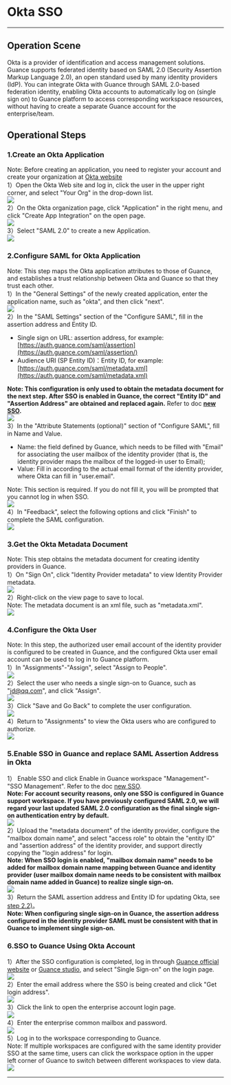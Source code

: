 # Okta SSO
---

## Operation Scene

Okta is a provider of identification and access management solutions. Guance supports federated identity based on SAML 2.0 (Security Assertion Markup Language 2.0), an open standard used by many identity providers (IdP). You can integrate Okta with Guance through SAML 2.0-based federation identity, enabling Okta accounts to automatically log on (single sign on) to Guance platform to access corresponding workspace resources, without having to create a separate Guance account for the enterprise/team.

## Operational Steps

### 1.Create an Okta Application
Note: Before creating an application, you need to register your account and create your organization at [Okta website](https://www.okta.com/)<br />1）Open the Okta Web site and log in, click the user in the upper right corner, and select "Your Org" in the drop-down list.<br />![](../img/04_okta_01.png)<br />2）On the Okta organization page, click "Application" in the right menu, and click "Create App Integration" on the open page.<br />![](../img/04_okta_02.png)<br />3）Select "SAML 2.0" to create a new Application.<br />![](../img/04_okta_03.png)


### 2.Configure SAML for Okta Application
Note: This step maps the Okta application attributes to those of Guance, and establishes a trust relationship between Okta and Guance so that they trust each other. <br />1）In the "General Settings" of the newly created application, enter the application name, such as "okta", and then click "next". <br />![](../img/04_okta_04.png)<br />2）In the "SAML Settings" section of the "Configure SAML", fill in the assertion address and Entity ID.

- Single sign on URL: assertion address, for example: [https://auth.guance.com/saml/assertion](https://auth.guance.com/saml/assertion/)
- Audience URI (SP Entity ID)：Entity ID, for example: [https://auth.guance.com/saml/metadata.xml](https://auth.guance.com/saml/metadata.xml)

**Note: This configuration is only used to obtain the metadata document for the next step. After SSO is enabled in Guance, the correct "Entity ID" and "Assertion Address" are obtained and replaced again.** Refer to doc [**new SSO**](../../management/sso/index.md)**.**<br />![](../img/04_okta_05.png)<br />3）In the "Attribute Statements (optional)" section of "Configure SAML", fill in Name and Value.

- Name: the field defined by Guance, which needs to be filled with "Email" for associating the user mailbox of the identity provider (that is, the identity provider maps the mailbox of the logged-in user to Email);
- Value: Fill in according to the actual email format of the identity provider, where Okta can fill in "user.email".

Note: This section is required. If you do not fill it, you will be prompted that you cannot log in when SSO. <br />![](../img/04_okta_06.png)<br />4）In "Feedback", select the following options and click "Finish" to complete the SAML configuration.<br />![](../img/04_okta_07.png)

### 3.Get the Okta Metadata Document
Note: This step obtains the metadata document for creating identity providers in Guance.<br />1）On "Sign On", click "Identity Provider metadata" to view Identity Provider metadata.<br />![](../img/04_okta_08.png)<br />2）Right-click on the view page to save to local.<br />Note: The metadata document is an xml file, such as "metadata.xml". <br />![](../img/04_okta_09.png)

### 4.Configure the Okta User
Note: In this step, the authorized user email account of the identity provider is configured to be created in Guance, and the configured Okta user email account can be used to log in to Guance platform.<br />1）In "Assignments"-"Assign", select "Assign to People".<br />![](../img/04_okta_10.png)<br />2）Select the user who needs a single sign-on to Guance, such as "jd@qq.com", and click "Assign".<br />![](../img/04_okta_11.png)<br />3）Click "Save and Go Back" to complete the user configuration.<br />![](../img/04_okta_12.png)<br />4）Return to "Assignments" to view the Okta users who are configured to authorize.<br />![](../img/04_okta_13.png)


### 5.Enable SSO in Guance and replace SAML Assertion Address in Okta

1） Enable SSO and click Enable in Guance workspace "Management"-"SSO Management". Refer to the doc [new SSO](../../management/sso/index.md).<br />**Note: For account security reasons, only one SSO is configured in Guance support workspace. If you have previously configured SAML 2.0, we will regard your last updated SAML 2.0 configuration as the final single sign-on authentication entry by default.**<br />![](../img/04_okta_14.png)<br />2）Upload the "metadata document" of the identity provider, configure the "mailbox domain name", and select "access role" to obtain the "entity ID" and "assertion address" of the identity provider, and support directly copying the "login address" for login. <br />**Note: When SSO login is enabled, "mailbox domain name" needs to be added for mailbox domain name mapping between Guance and identity provider (user mailbox domain name needs to be consistent with mailbox domain name added in Guance) to realize single sign-on.**<br />![](../img/04_okta_15.png)<br />3）Return the SAML assertion address and Entity ID for updating Okta, see [step 2.2)](#j217u)。<br />**Note: When configuring single sign-on in Guance, the assertion address configured in the identity provider SAML must be consistent with that in Guance to implement single sign-on.**


### 6.SSO to Guance Using Okta Account

1）After the SSO configuration is completed, log in through [Guance official website](https://www.dataflux.cn/) or [Guance studio](https://auth.dataflux.cn/loginpsw), and select "Single Sign-on" on the login page.<br />![](../img/04_okta_16.png)<br />2）Enter the email address where the SSO is being created and click "Get login address". <br />![](../img/04_okta_17.png)<br />3）Click the link to open the enterprise account login page.<br />![](../img/04_okta_18.png)<br />4）Enter the enterprise common mailbox and password. <br />![](../img/04_okta_19.png)<br />5）Log in to the workspace corresponding to Guance.<br />Note: If multiple workspaces are configured with the same identity provider SSO at the same time, users can click the workspace option in the upper left corner of Guance to switch between different workspaces to view data.<br />![](../img/04_okta_20.png)


---

